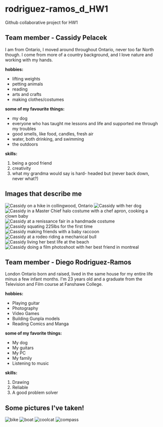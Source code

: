 # rodriguez-ramos_d_HW1
Github collaborative project for HW1
## Team member - Cassidy Pelacek
I am from Ontario, I moved around throughout Ontario, never too far North though. I come from more of a country background, and I love nature and working with my hands. 

**hobbies:**
- lifting weights
- petting animals
- reading
- arts and crafts
- making clothes/costumes  

**some of my favourite things:**
- my dog
- everyone who has taught me lessons and life and supported me through my troubles
- good smells, like food, candles, fresh air
- water, both drinking, and swimming
- the outdoors

**skills:**
1. being a good friend
2. creativity
3. what my grandma would say is hard- headed but (never back down, never what?)

## Images that describe me
![Cassidy on a hike in collingwood, Ontario](images/adventurecassidy.jpg)
![Cassidy with her dog](images/bestfriendcassidy.jpg)
![Cassidy in a Master Chief halo costume with a chef apron, cooking a clown baby](images/chefcassidy.jpg)
![Cassidy at a renissance fair in a handmade costume](images/costumecassidy.JPG)
![Cassidy squating 225lbs for the first time](images/liftingcassidy.jpg)
![Cassidy making friends with a baby raccoon](images/raccooncassidy.jpg)
![Cassidy at a rodeo riding a mechanical bull](images/rodeocassidy.jpg)
![Cassidy living her best life at the beach](images/swimmingcassidy.JPG)
![Cassidy doing a film photoshoot with her best friend in montreal](images/filmcassidy.JPG)

## Team member - Diego Rodriguez-Ramos

London Ontario born and raised, lived in the same house for my entire life minus a few infant months. I'm 23 years old and a  graduate from the Television and Film course at Fanshawe College.

**hobbies:**
- Playing guitar
- Photography
- Video Games
- Building Gunpla models
- Reading Comics and Manga

**some of my favorite things:**
- My dog
- My guitars
- My PC
- My family
- Listening to music

**skills:**
1. Drawing
2. Reliable
3. A good problem solver

## Some pictures I've taken!

![bike](images/Bike.jpg)
![boat](images/Boat.jpg)
![coolcat](images/Coolcat.jpg)
![compass](images/compass.jpg)